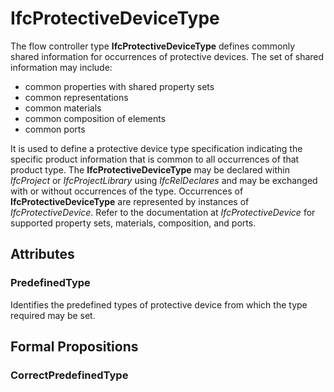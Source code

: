 # IfcProtectiveDeviceType

The flow controller type **IfcProtectiveDeviceType** defines commonly shared information for occurrences of protective devices. The set of shared information may include:

* common properties with shared property sets
* common representations
* common materials
* common composition of elements
* common ports
<!-- end of short definition -->

It is used to define a protective device type specification indicating the specific product information that is common to all occurrences of that product type. The **IfcProtectiveDeviceType** may be declared within _IfcProject_ or _IfcProjectLibrary_ using _IfcRelDeclares_ and may be exchanged with or without occurrences of the type. Occurrences of **IfcProtectiveDeviceType** are represented by instances of _IfcProtectiveDevice_. Refer to the documentation at _IfcProtectiveDevice_ for supported property sets, materials, composition, and ports.

## Attributes

### PredefinedType
Identifies the predefined types of protective device from which the type required may be set.

## Formal Propositions

### CorrectPredefinedType

